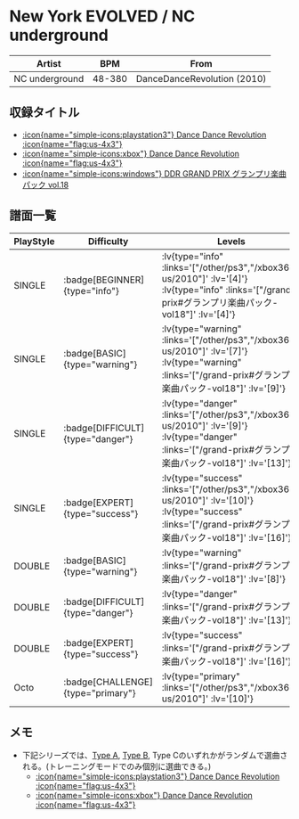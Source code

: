 # New York EVOLVED / NC underground

|Artist|BPM|From|
|------|---|----|
|NC underground|48-380|DanceDanceRevolution (2010)|

## 収録タイトル

- [ :icon{name="simple-icons:playstation3"} Dance Dance Revolution :icon{name="flag:us-4x3"} ](/other/ps3)
- [ :icon{name="simple-icons:xbox"} Dance Dance Revolution :icon{name="flag:us-4x3"} ](/xbox360-us/2010)
- [ :icon{name="simple-icons:windows"} DDR GRAND PRIX グランプリ楽曲パック vol.18](/grand-prix#グランプリ楽曲パック-vol18)

## 譜面一覧

|PlayStyle|Difficulty|Levels|Notes|Movie|
|---------|----------|------|-----|-----|
|SINGLE| :badge[BEGINNER]{type="info"} | :lv{type="info" :links='["/other/ps3","/xbox360-us/2010"]' :lv='[4]'}  :lv{type="info" :links='["/grand-prix#グランプリ楽曲パック-vol18"]' :lv='[4]'} |121/5||
|SINGLE| :badge[BASIC]{type="warning"} | :lv{type="warning" :links='["/other/ps3","/xbox360-us/2010"]' :lv='[7]'}  :lv{type="warning" :links='["/grand-prix#グランプリ楽曲パック-vol18"]' :lv='[9]'} |242/5||
|SINGLE| :badge[DIFFICULT]{type="danger"} | :lv{type="danger" :links='["/other/ps3","/xbox360-us/2010"]' :lv='[9]'}  :lv{type="danger" :links='["/grand-prix#グランプリ楽曲パック-vol18"]' :lv='[13]'} |402/7||
|SINGLE| :badge[EXPERT]{type="success"} | :lv{type="success" :links='["/other/ps3","/xbox360-us/2010"]' :lv='[10]'}  :lv{type="success" :links='["/grand-prix#グランプリ楽曲パック-vol18"]' :lv='[16]'} |523/16||
|DOUBLE| :badge[BASIC]{type="warning"} | :lv{type="warning" :links='["/grand-prix#グランプリ楽曲パック-vol18"]' :lv='[8]'} |245/15||
|DOUBLE| :badge[DIFFICULT]{type="danger"} | :lv{type="danger" :links='["/grand-prix#グランプリ楽曲パック-vol18"]' :lv='[13]'} |379/7||
|DOUBLE| :badge[EXPERT]{type="success"} | :lv{type="success" :links='["/grand-prix#グランプリ楽曲パック-vol18"]' :lv='[16]'} |530/9||
|Octo| :badge[CHALLENGE]{type="primary"} | :lv{type="primary" :links='["/other/ps3","/xbox360-us/2010"]' :lv='[10]'} |||

## メモ

- 下記シリーズでは、[Type A](/other/ps3/new-york-evolved-type-a), [Type B](/other/ps3/new-york-evolved-type-b), Type Cのいずれかがランダムで選曲される。(トレーニングモードでのみ個別に選曲できる。)
  - [ :icon{name="simple-icons:playstation3"} Dance Dance Revolution :icon{name="flag:us-4x3"} ](/other/ps3)
  - [ :icon{name="simple-icons:xbox"} Dance Dance Revolution :icon{name="flag:us-4x3"} ](/xbox360-us/2010)

